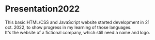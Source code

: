 # Presentation2022
This basic HTML/CSS and JavaScript website started development in 21 oct. 2022, to show progress in my learning of those languages.<br>
It's the website of a fictional company, which still need a name and logo.
